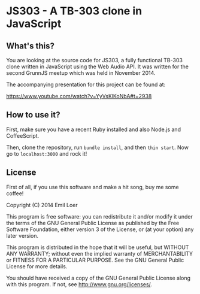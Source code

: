 # JS303 - A TB-303 clone in JavaScript

## What's this?

You are looking at the source code for JS303, a fully functional TB-303 clone
written in JavaScript using the Web Audio API. It was written for the second
GrunnJS meetup which was held in November 2014.

The accompanying presentation for this project can be found at:

https://www.youtube.com/watch?v=YyVsKlKoNbA#t=2938

## How to use it?

First, make sure you have a recent Ruby installed and also Node.js and
CoffeeScript.

Then, clone the repository, run `bundle install`, and then `thin start`. Now
go to `localhost:3000` and rock it!

## License

First of all, if you use this software and make a hit song, buy me some
coffee!

Copyright (C) 2014 Emil Loer

This program is free software: you can redistribute it and/or modify
it under the terms of the GNU General Public License as published by
the Free Software Foundation, either version 3 of the License, or
(at your option) any later version.

This program is distributed in the hope that it will be useful,
but WITHOUT ANY WARRANTY; without even the implied warranty of
MERCHANTABILITY or FITNESS FOR A PARTICULAR PURPOSE.  See the
GNU General Public License for more details.

You should have received a copy of the GNU General Public License
along with this program.  If not, see http://www.gnu.org/licenses/.
